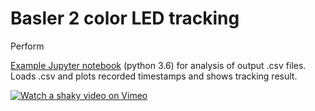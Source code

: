 # Basler 2 color LED tracking

Perform

[Example Jupyter notebook](notebooks/Trackings_tests.ipynb) (python 3.6) for analysis of output .csv files. Loads .csv and plots recorded timestamps and shows tracking result.


[![Watch a shaky video on Vimeo](https://i.imgur.com/EmlkPaM.png)](https://vimeo.com/245192287 "Little presentation on vimeo - Click to Watch!")
